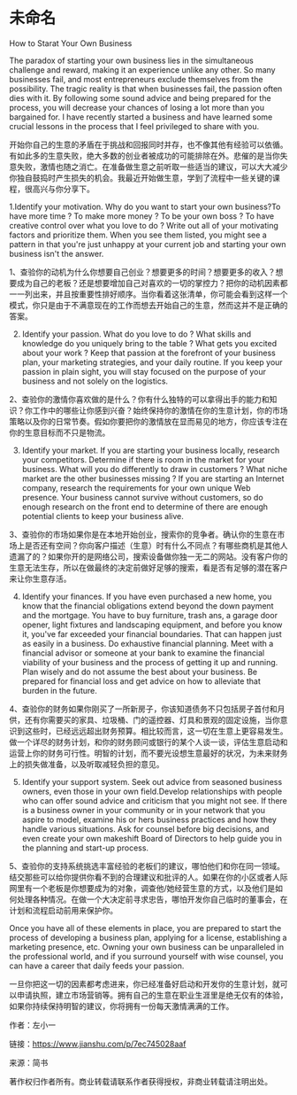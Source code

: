 # 未命名
How to Starat Your Own Business

The paradox of starting your own business lies in the simultaneous challenge and reward, making it an experience unlike any other. So many businesses fail, and most entrepreneurs exclude themselves from the possibility. The tragic reality is that when businesses fail, the passion often dies with it. By following some sound advice and being prepared for the process, you will decrease your chances of losing a lot more than you bargained for. I have recently started a business and have learned some crucial lessons in the process that I feel privileged to share with you.

开始你自己的生意的矛盾在于挑战和回报同时并存，也不像其他有经验可以依循。有如此多的生意失败，绝大多数的创业者被成功的可能排除在外。悲催的是当你失意失败，激情也随之消亡。在准备做生意之前听取一些适当的建议，可以大大减少你独自鼓捣时产生损失的机会。我最近开始做生意，学到了流程中一些关键的课程，很高兴与你分享下。

1.Identify your motivation. Why do you want to start your own business?To have more time ? To make more money ? To be your own boss ? To have creative control over what you love to do ? Write out all of your motivating factors and prioritize them. When you see them listed, you might see a pattern in that you're just unhappy at your current job and starting your own business isn't the answer.

1、查验你的动机为什么你想要自己创业？想要更多的时间？想要更多的收入？想要成为自己的老板？还是想要增加自己对喜欢的一切的掌控力？把你的动机因素都一一列出来，并且按重要性排好顺序。当你看着这张清单，你可能会看到这样一个模式，你只是由于不满意现在的工作而想去开始自己的生意，然而这并不是正确的答案。

2. Identify your passion. What do you love to do ? What skills and knowledge do you uniquely bring to the table ? What gets you excited about your work ? Keep that passion at the forefront of your business plan, your marketing strategies, and your daily routine. If you keep your passion in plain sight, you will stay focused on the purpose of your business and not solely on the logistics.

2、查验你的激情你喜欢做的是什么？你有什么独特的可以拿得出手的能力和知识？你工作中的哪些让你感到兴奋？始终保持你的激情在你的生意计划，你的市场策略以及你的日常节奏。假如你要把你的激情放在显而易见的地方，你应该专注在你的生意目标而不只是物流。

3. Identify your market. If you are starting your business locally, research your competitors. Determine if there is room in the market for your business. What will you do differently to draw in customers ? What niche market are the other businesses missing ? If you are starting an Internet company, research the requirements for your own unique Web presence. Your business cannot survive without customers, so do enough research on the front end to determine of there are enough potential clients to keep your business alive.

3、查验你的市场如果你是在本地开始创业，搜索你的竞争者。确认你的生意在市场上是否还有空间？你向客户描述（生意）时有什么不同点？有哪些商机是其他人遗漏了的？如果你开的是网络公司，搜索设备做你独一无二的网站。没有客户你的生意无法生存，所以在做最终的决定前做好足够的搜索，看是否有足够的潜在客户来让你生意存活。

4. Identify your finances. If you have even purchased a new home, you know that the financial obligations extend beyond the down payment and the mortgage. You have to buy furniture, trash ans, a garage door opener, light fixtures and landscaping equipment, and before you know it, you've far exceeded your financial boundaries. That can happen just as easily in a business. Do exhaustive financial planning. Meet with a financial advisor or someone at your bank to examine the financial viability of your business and the process of getting it up and running. Plan wisely and do not assume the best about your business. Be prepared for financial loss and get advice on how to alleviate that burden in the future.

4、查验你的财务如果你刚买了一所新房子，你该知道债务不只包括房子首付和月供，还有你需要买的家具、垃圾桶、门的遥控器、灯具和景观的固定设施，当你意识到这些时，已经远远超出财务预算。相比较而言，这一切在生意上更容易发生。做一个详尽的财务计划，和你的财务顾问或银行的某个人谈一谈，评估生意启动和运营上你的财务可行性。明智的计划，而不要光设想生意最好的状况，为未来财务上的损失做准备，以及听取减轻负担的意见。

5. Identify your support system. Seek out advice from seasoned business owners, even those in your own field.Develop relationships with people who can offer sound advice and criticism that you might not see. If there is a business owner in your community or in your network that you aspire to model, examine his or hers business practices and how they handle various situations. Ask for counsel before big decisions, and even create your own makeshift Board of Directors to help guide you in the planning and start-up process.

5、查验你的支持系统挑选丰富经验的老板们的建议，哪怕他们和你在同一领域。结交那些可以给你提供你看不到的合理建议和批评的人。如果在你的小区或者人际网里有一个老板是你想要成为的对象，调查他/她经营生意的方式，以及他们是如何处理各种情况。在做一个大决定前寻求忠告，哪怕开发你自己临时的董事会，在计划和流程启动前用来保护你。

Once you have all of these elements in place, you are prepared to start the process of developing a business plan, applying for a license, establishing a marketing presence, etc. Owning your own business can be unparalleled in the professional world, and if you surround yourself with wise counsel, you can have a career that daily feeds your passion.

一旦你把这一切的因素都考虑进来，你已经准备好启动和开发你的生意计划，就可以申请执照，建立市场营销等。拥有自己的生意在职业生涯里是绝无仅有的体验，如果你持续保持明智的建议，你将拥有一份每天激情满满的工作。

作者：左小一

链接：https://www.jianshu.com/p/7ec745028aaf

来源：简书

著作权归作者所有。商业转载请联系作者获得授权，非商业转载请注明出处。